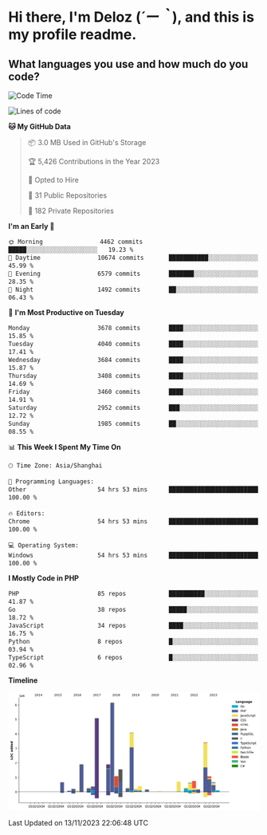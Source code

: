# **Hi there, I'm Deloz (*´ー｀*), and this is my profile readme.**

## **What languages you use and how much do you code?**

<!--START_SECTION:waka-->
![Code Time](http://img.shields.io/badge/Code%20Time-2%2C785%20hrs%2012%20mins-blue)

![Lines of code](https://img.shields.io/badge/From%20Hello%20World%20I%27ve%20Written-32.2%20million%20lines%20of%20code-blue)

**🐱 My GitHub Data** 

> 📦 3.0 MB Used in GitHub's Storage 
 > 
> 🏆 5,426 Contributions in the Year 2023
 > 
> 💼 Opted to Hire
 > 
> 📜 31 Public Repositories 
 > 
> 🔑 182 Private Repositories 
 > 
**I'm an Early 🐤** 

```text
🌞 Morning                4462 commits        █████░░░░░░░░░░░░░░░░░░░░   19.23 % 
🌆 Daytime                10674 commits       ███████████░░░░░░░░░░░░░░   45.99 % 
🌃 Evening                6579 commits        ███████░░░░░░░░░░░░░░░░░░   28.35 % 
🌙 Night                  1492 commits        ██░░░░░░░░░░░░░░░░░░░░░░░   06.43 % 
```
📅 **I'm Most Productive on Tuesday** 

```text
Monday                   3678 commits        ████░░░░░░░░░░░░░░░░░░░░░   15.85 % 
Tuesday                  4040 commits        ████░░░░░░░░░░░░░░░░░░░░░   17.41 % 
Wednesday                3684 commits        ████░░░░░░░░░░░░░░░░░░░░░   15.87 % 
Thursday                 3408 commits        ████░░░░░░░░░░░░░░░░░░░░░   14.69 % 
Friday                   3460 commits        ████░░░░░░░░░░░░░░░░░░░░░   14.91 % 
Saturday                 2952 commits        ███░░░░░░░░░░░░░░░░░░░░░░   12.72 % 
Sunday                   1985 commits        ██░░░░░░░░░░░░░░░░░░░░░░░   08.55 % 
```


📊 **This Week I Spent My Time On** 

```text
🕑︎ Time Zone: Asia/Shanghai

💬 Programming Languages: 
Other                    54 hrs 53 mins      █████████████████████████   100.00 % 

🔥 Editors: 
Chrome                   54 hrs 53 mins      █████████████████████████   100.00 % 

💻 Operating System: 
Windows                  54 hrs 53 mins      █████████████████████████   100.00 % 
```

**I Mostly Code in PHP** 

```text
PHP                      85 repos            ██████████░░░░░░░░░░░░░░░   41.87 % 
Go                       38 repos            █████░░░░░░░░░░░░░░░░░░░░   18.72 % 
JavaScript               34 repos            ████░░░░░░░░░░░░░░░░░░░░░   16.75 % 
Python                   8 repos             █░░░░░░░░░░░░░░░░░░░░░░░░   03.94 % 
TypeScript               6 repos             █░░░░░░░░░░░░░░░░░░░░░░░░   02.96 % 
```



**Timeline**

![Lines of Code chart](https://raw.githubusercontent.com/deloz/deloz/main/assets/bar_graph.png)


 Last Updated on 13/11/2023 22:06:48 UTC
<!--END_SECTION:waka-->
